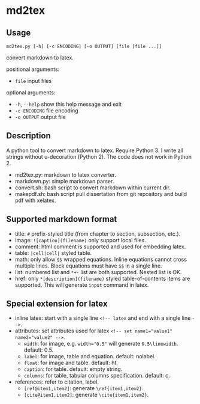 md2tex
======

## Usage

    md2tex.py [-h] [-c ENCODING] [-o OUTPUT] [file [file ...]]

convert markdown to latex.

positional arguments:
 *  `file`         input files

optional arguments:
 *  `-h`, `--help`   show this help message and exit
 *  `-c ENCODING`  file encoding
 *  `-o OUTPUT`    output file

## Description

A python tool to convert markdown to latex.
Require Python 3.
I write all strings without u-decoration (Python 2).
The code does not work in Python 2.

 - md2tex.py: markdown to latex converter.
 - markdown.py: simple markdown parser.
 - convert.sh: bash script to convert markdown within current dir.
 - makepdf.sh: bash script pull dissertation from git repository and build pdf with xelatex.

## Supported markdown format

 - title: `#` prefix-styled title (from chapter to section, subsection, etc.).
 - image: `![caption](filename)` only support local files.
 - comment: html comment is supported and used for embedding latex.
 - table: `|cell|cell|` styled table.
 - math: only allow `$$` wrapped equations. 
          Inline equations cannot cross multiple lines.
          Block equations must have `$$` in a single line.
 - list: numbered list and `*+-` list are both supported. Nested list is OK.
 - href: only `*[description](filename)` styled table-of-contents items are supported.
          This will generate `input` command in latex.

## Special extension for latex

 - inline latex: start with a single line `<!-- latex` and end with a single line `-->`.
 - attributes: set attributes used for latex `<!-- set name1="value1" name2="value2" -->`.
   - `width`: for image, e.g. `width="0.5"` will generate `0.5\linewidth`. default: 0.5.
   - `label`: for image, table and equation. default: nolabel.
   - `float`: for image and table. default: ht.
   - `caption`: for table. default: empty string.
   - `columns`: for table, tabular columns specification. default: c.
 - references: refer to citation, label.
   - `[ref@item1,item2]`: generate `\ref{item1,item2}`.
   - `[cite@item1,item2]`: generate `\cite{item1,item2}`.
        
